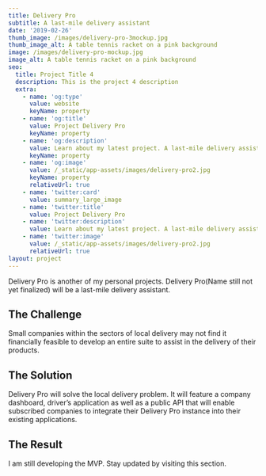 ```yaml
---
title: Delivery Pro
subtitle: A last-mile delivery assistant
date: '2019-02-26'
thumb_image: /images/delivery-pro-3mockup.jpg
thumb_image_alt: A table tennis racket on a pink background
image: /images/delivery-pro-mockup.jpg
image_alt: A table tennis racket on a pink background
seo:
  title: Project Title 4
  description: This is the project 4 description
  extra:
    - name: 'og:type'
      value: website
      keyName: property
    - name: 'og:title'
      value: Project Delivery Pro
      keyName: property
    - name: 'og:description'
      value: Learn about my latest project. A last-mile delivery assistant.
      keyName: property
    - name: 'og:image'
      value: /_static/app-assets/images/delivery-pro2.jpg
      keyName: property
      relativeUrl: true
    - name: 'twitter:card'
      value: summary_large_image
    - name: 'twitter:title'
      value: Project Delivery Pro
    - name: 'twitter:description'
      value: Learn about my latest project. A last-mile delivery assistant.
    - name: 'twitter:image'
      value: /_static/app-assets/images/delivery-pro2.jpg
      relativeUrl: true
layout: project
---
```

Delivery Pro is another of my personal projects. Delivery Pro(Name still not yet finalized) will be a last-mile delivery assistant.

## The Challenge

Small companies within the sectors of local delivery may not find it financially feasible to develop an entire suite to assist in the delivery of their products.

## The Solution

Delivery Pro will solve the local delivery problem. It will feature a company dashboard, driver’s application as well as a public API that will enable subscribed companies to integrate their Delivery Pro instance into their existing applications.

## The Result

I am still developing the MVP. Stay updated by visiting this section.

